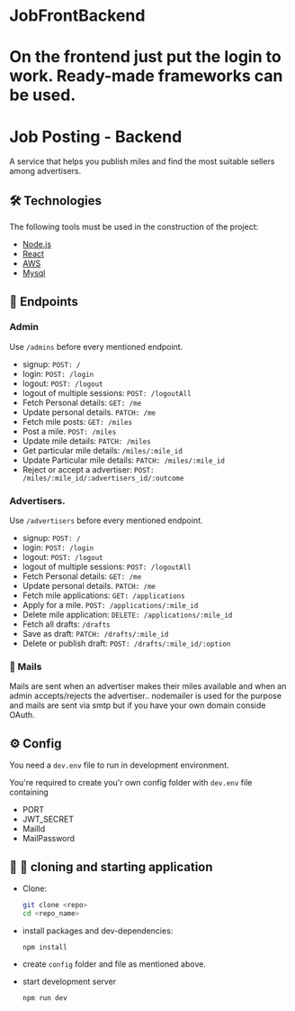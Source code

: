 # JobFrontBackend

# On the frontend just put the login to work. Ready-made frameworks can be used.

# Job Posting - Backend

A service that helps you publish miles and find the most suitable sellers among advertisers.

## 🛠 Technologies

The following tools must be used in the construction of the project:

- [Node.js](https://nodejs.org/en/)
- [React](https://reactjs.org)
- [AWS](https://aws.amazon.com/)
- [Mysql](https://www.mysql.com/)

## 🚦 Endpoints

### Admin

Use `/admins` before every mentioned endpoint.

- signup: `POST: /`
- login: `POST: /login`
- logout: `POST: /logout`
- logout of multiple sessions: `POST: /logoutAll`
- Fetch Personal details: `GET: /me`
- Update personal details. `PATCH: /me`
- Fetch mile posts: `GET: /miles`
- Post a mile. `POST: /miles`
- Update mile details: `PATCH: /miles`
- Get particular mile details: `/miles/:mile_id`
- Update Particular mile details: `PATCH: /miles/:mile_id`
- Reject or accept a advertiser: `POST: /miles/:mile_id/:advertisers_id/:outcome`

### Advertisers.

Use `/advertisers` before every mentioned endpoint.

- signup: `POST: /`
- login: `POST: /login`
- logout: `POST: /logout`
- logout of multiple sessions: `POST: /logoutAll`
- Fetch Personal details: `GET: /me`
- Update personal details. `PATCH: /me`
- Fetch mile applications: `GET: /applications`
- Apply for a mile. `POST: /applications/:mile_id`
- Delete mile application: `DELETE: /applications/:mile_id`
- Fetch all drafts: `/drafts`
- Save as draft: `PATCH: /drafts/:mile_id`
- Delete or publish draft: `POST: /drafts/:mile_id/:option`

### 📩 Mails

Mails are sent when an advertiser makes their miles available and when an admin accepts/rejects the advertiser.. nodemailer is used for the purpose and mails are sent via smtp but if you have your own domain conside OAuth.

## ⚙️ Config

You need a `dev.env` file to run in development environment.

You're required to create you'r own config folder with `dev.env` file containing

- PORT
- JWT_SECRET
- MailId
- MailPassword

## 📱 📲 cloning and starting application

- Clone:

  ```bash
  git clone <repo>
  cd <repo_name>
  ```

- install packages and dev-dependencies:

  ```
  npm install
  ```

- create `config` folder and file as mentioned above.
- start development server

  ```
  npm run dev
  ```
